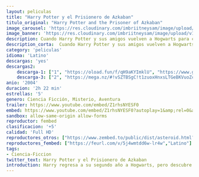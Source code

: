 ```yaml
---
layout: peliculas
title: "Harry Potter y el Prisionero de Azkaban"
titulo_original: "Harry Potter and the Prisoner of Azkaban"
image_carousel: 'https://res.cloudinary.com/imbriitneysam/image/upload/v1542852844/harry3-poster-min.jpg'
image_banner: 'https://res.cloudinary.com/imbriitneysam/image/upload/v1542852864/harry3-banner-min.jpg'
description: Cuando Harry Potter y sus amigos vuelven a Hogwarts para cursar su tercer año de estudios, se ven involucrados en un misterio, de la prisión para magos de Azkaban se ha fugado Sirius Black, un peligroso mago que fue cómplice de Lord Voldemort y que intentará vengarse de Harry Potter. El joven aprendiz de mago contribuyó en gran medida a la condena de Sirius, por lo que hay razones para temer por su vida.
description_corta:  Cuando Harry Potter y sus amigos vuelven a Hogwarts para cursar su tercer año de estudios, se ven involucrados en un misterio, de la prisión para magos de Azkaban se ha fugado Sirius Black, un peligroso mago que fue cómplice de...
category: 'peliculas'
idioma: 'Latino'
descargas: 'yes'
descargas2:
    descarga-1: ["1", "https://oload.fun/f/qH9aKYImklU", "https://www.google.com/s2/favicons?domain=openload.co","OpenLoad","https://res.cloudinary.com/imbriitneysam/image/upload/v1541473684/mexico.png", "Latino", "Full HD"]
    descarga-3: ["2", "https://mega.nz/#!vSZTBSgC!t1zuoxHnxsLTGeBKVuoZcCAeYuJYBNw60FzoDLQmvUg", "https://www.google.com/s2/favicons?domain=mega.nz","Mega","https://res.cloudinary.com/imbriitneysam/image/upload/v1541473684/mexico.png", "Latino", "Full HD"]
anio: '2004'
duracion: '2h 22 min'
estrellas: '5'
genero: Ciencia Ficción, Misterio, Aventura
trailer: https://www.youtube.com/embed/Z1rhsNYESF0
embed: https://www.youtube.com/embed/Z1rhsNYESF0?autoplay=1&amp;rel=0&amp;hd=1&border=0&wmode=opaque&enablejsapi=1&modestbranding=1&controls=1&showinfo=0
sandbox: allow-same-origin allow-forms
reproductor: fembed
clasificacion: '+5'
calidad: 'Full HD'
reproductores_otros: ["https://www.zembed.to/public/dist/asteroid.html?id=5d4d1fb7e03be09217577b53213c3859&title=Harry%20Potter%20and%20the%20Prisoner%20of%20Azkaban","Latino","https://gdriveplayer.co/embed2.php?link=17EtPU%252FHGKeuX06U%252BQTz6glnWGFdfJ7kUNQCXjTxNX5gMdSaV7x7d4nagtfwr9HeOCh8nxdSbbKXyM1iHFZwXxmOPQdYO67LRNxDDsgfsf6dZNGgMxK%252FVgpgh2pxPwpLSiHBv7jAd521r%252B891WbjicrNb5COMzrz7QyDj7WhE9jISCWdFM3vdfe4REY20RM7flisTN07lQe6cRsN8zPve2ZIOVQBZNqDotjAhydYP6LI29w3RTijblYO7QhkvAQngSVx6iHHTnQMS12HO5aW%252Fk&button=no","Latino","https://gdriveplayer.co/embed2.php?link=fbJ2hOjwBw0Ip%252FpzzfhqqAMiAnCWq3VqYvmNrs%252FB6eLm1NOyI0bJpObJTHnbuIjBZu03zOUMNpQ9RJpyawNplTAKKi5wTNaBgLPbRQonBAtZ71apEV0UW09NMRk8Dm2gxUW2omQQtqTdQtgQolYtP%252FomYhL6i96c3TjLiTz50wJCg2wd5BQzOKkPJaxZDU6CxldWZGH1aemakcVE7uOAa%252F","Latino","https://gdriveplayer.co/embed2.php?link=R7a4caxNTvfT4RRTbmyEewDDoHMKGS7eHRE%252FNcX2QBk%252B360g%252BY37tkfpj4UDrYpOxCa%252FUeI2IuttWxG6sRV0pcQVpX8WPIwTsNJnuT15Ab4lK%252FJ84DgApxpj4S6s15GCSOm0iMwKCDEmYLstidTBVWSQRJYJxEaz2pM5n1FT3dupsg%252F1G6cMXLVgWsCVDeFVYVAkme5pOo%252BtnKOsxhUP8JURP7hSfgtXwafOoIrjMfmfPg7BIfcnWMy6qDTNPFZq4%253D","Latino","https://api.cuevana3.io/stream/index.php?file=ek5lbm9xYWNrS0xYMTZLa2xNbkdvY3ZTb3BtZng4TGp6ZFpobGFMUGtPTFJ5SnFUWU5MSzZkUFhZR1JwbTVha25KR1VvcVBWMGVMWWtaYWhvSkhFNlpTV1kyWmtscExmMkpHZ29tYz0","Latino","https://mstream.website/ices4heb497v","Latino"]
reproductores_fembed: ["https://feurl.com/v/5j4wmtdd6w-lr4w","Latino"]
tags:
- Ciencia-Ficcion
twitter_text: Harry Potter y el Prisionero de Azkaban
introduction: Harry regresa a su segundo año a Hogwarts, pero descubre que cosas malas ocurren debido a que un sitio llamado la Cámara de los Secretos ha sido abierto por el heredero de Slytherin y hará que los hijos de muggles, los ...
---
```













